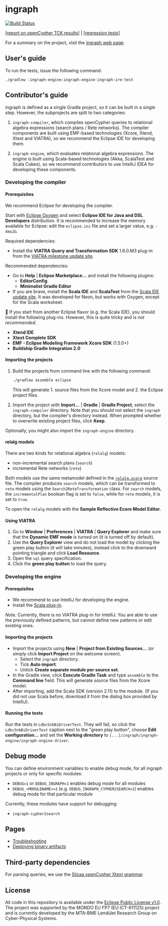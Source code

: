 # ingraph

[![Build Status](https://travis-ci.org/FTSRG/ingraph.svg?branch=master)](https://travis-ci.org/FTSRG/ingraph)

[[report on openCypher TCK results]](http://docs.inf.mit.bme.hu/ingraph/pub/opencypher-report.pdf) | [[regression tests]](http://docs.inf.mit.bme.hu/ingraph/tests/regressionTests/)

For a summary on the project, visit the [ingraph web page](http://docs.inf.mit.bme.hu/ingraph/).

## User's guide

To run the tests, issue the following command:

```
./gradlew :ingraph-engine:ingraph-engine-ingraph-ire:test
```

## Contributor's guide

ingraph is defined as a single Gradle project, so it can be built in a single step. However, the subprojects are split to two categories:

1. `ingraph-compiler`, which compiles openCypher queries to relational algebra expressions (search plans / Rete networks). The compiler components are built using EMF-based technologies (Xcore, Xtend, Xtext and VIATRA), so we recommend the Eclipse IDE for developing them.

2. `ingraph-engine`, which evaluates relational algebra expressions. The engine is built using Scala-based technologies (Akka, ScalaTest and Scala Cukes), so we recommend contributors to use IntelliJ IDEA for developing these components.

### Developing the compiler

#### Prerequisites

We recommend Eclipse for developing the compiler.

Start with [Eclipse Oxygen](http://www.eclipse.org/downloads/packages/release/Oxygen/) and select **Eclipse IDE for Java and DSL Developers** distribution. It is recommended to increase the memory available for Eclipse: edit the `eclipse.ini` file and set a larger value, e.g. `-Xmx2G`.

Required dependencies:

* Install the **VIATRA Query and Transformation SDK** 1.6.0.M3 plug-in from the [VIATRA milestone update site](http://download.eclipse.org/viatra/updates/milestone/).

Recommended dependencies:

* Go to **Help** | **Eclipse Marketplace...** and install the following plugins:
  * **EditorConfig**
  * **Minimalist Gradle Editor**
* If you are brave, install the **Scala IDE** and **ScalaTest** from the [Scala IDE update site](http://download.scala-ide.org/sdk/lithium/e46/scala212/stable/site). It was developed for Neon, but works with Oxygen, except for the Scala worksheet.

:notebook_with_decorative_cover: If you start from another Eclipse flavor (e.g. the Scala IDE), you should install the following plug-ins. However, this is quite tricky and is _not recommended_.

  * **Xtend IDE**
  * **Xtext Complete SDK**
  * **EMF - Eclipse Modeling Framework Xcore SDK** (1.5.0+)
  * **Buildship Gradle Integration 2.0**

#### Importing the projects

1. Build the projects from command line with the following command:

    ```bash
    ./gradlew assemble eclipse
    ```

    This will generate 1. source files from the Xcore model and 2. the Eclipse project files.
1. Import the project with **Import...** | **Gradle** | **Gradle Project**, select the `ingraph-compiler` directory. Note that you *should not* select the `ingraph` directory, but the compiler's directory instead. When prompted whether to overwrite existing project files, click **Keep**.

Optionally, you might also import the `ingraph-engine` directory.

#### relalg models

There are two kinds for relational algebra (`relalg`) models:

* non-incremental search plans (`search`)
* incremental Rete networks (`rete`)

Both models use the same metamodel defined in the [`relalg.xcore`](ingraph-compiler/ingraph-compiler-relalg-model/src/main/resources/relalg.xcore) source file. The compiler produces `search` models, which can be transformed to `rete` models using the `Search2ReteTransformation` class. For `search` models, the `incrementalPlan` boolean flag is set to `false`, while for `rete` models, it is set to `true`.

To open the `relalg` models with the **Sample Reflective Ecore Model Editor**.

#### Using VIATRA

1. Go to **Window** | **Preferences** | **VIATRA** | **Query Explorer** and make sure that the **Dynamic EMF mode** is _turned on_ (it is turned off by default).
1. Use the **Query Explorer** view and do not load the model by clicking the green play button (it will take minutes), instead click to the downward pointing triangle and click **Load Resource**.
1. Open the `vql` query specification.
1. Click the **green play button** to load the query.

### Developing the engine

#### Prerequisites

* We recommend to use IntelliJ for developing the engine.
* Install the [Scala plug-in](https://plugins.jetbrains.com/idea/plugin/1347-scala).

*Note.* Currently, there is no VIATRA plug-in for IntelliJ. You are able to use the previously defined patterns, but cannot define new patterns or edit existing ones.

#### Importing the projects

* Import the projects using **New** | **Project from Existing Sources...** (or simply click **Import Project** on the welcome screen).
  * Select the `ingraph` directory.
  * Tick **Auto import**.
  * Untick **Create separate module per source set**.
* In the Gradle view, click **Execute Gradle Task** and type `assemble` to the **Command line** field. This will generate source files from the Xcore model.
* After importing, add the Scala SDK (version 2.11) to the module. (If you did not use Scala before, download it from the dialog box provided by IntelliJ).

#### Running the tests

Run the tests in `LdbcSnbBiDriverTest`. They will fail, so click the `LdbcSnbBiDriverTest` caption next to the "green play button", choose **Edit configuration...** and set the **Working directory** to `[...]/ingraph/ingraph-engine/ingraph-engine-driver`.

## Debug mode

You can define environment variables to enable debug mode, for all ingraph projects or only for specific modules:

* `DEBUG=1` or `DEBUG_INGRAPH=1` enables debug mode for all modules
* `DEBUG_<MODULENAME>=1` (e.g. `DEBUG_INGRAPH_CYPHER2SEARCH=1`) enables debug mode for that particular module

Currently, these modules have support for debugging:

* `ingraph-cypher2search`

## Pages

* [Troubleshooting](troubleshooting.md)
* [Deploying binary artifacts](deploying-binary-artifacts.md)

## Third-party dependencies

For parsing queries, we use the [Slizaa openCypher Xtext grammar](https://github.com/slizaa/slizaa-opencypher-xtext).

## License

All code in this repository is available under the [Eclipse Public License v1.0](http://www.eclipse.org/legal/epl-v10.html). The project was supported by the MONDO EU FP7 (EU ICT-611125) project and is currently developed by the MTA-BME Lendület Research Group on Cyber-Physical Systems.
